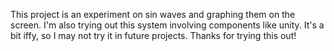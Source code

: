 This project is an experiment on sin waves and graphing them on the screen. I'm also
trying out this system involving components like unity. It's a bit iffy, so I may not try
it in future projects. Thanks for trying this out!